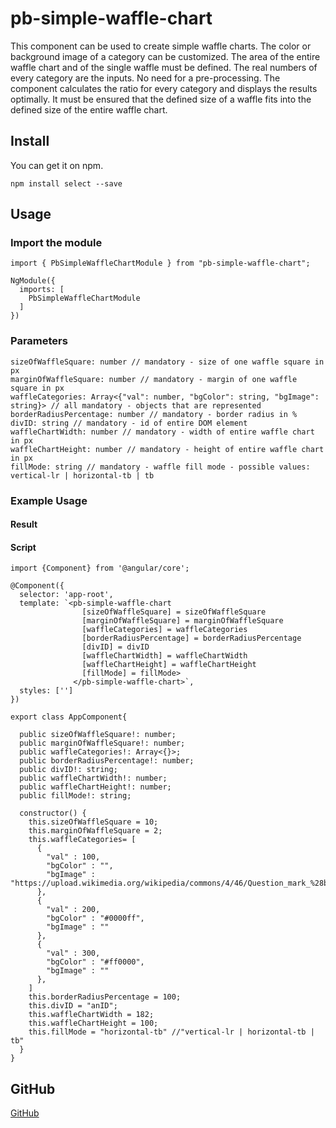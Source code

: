 # pb-simple-waffle-chart

This component can be used to create simple waffle charts. The color or background image of a category can be customized. The area of the entire waffle chart and of the single waffle must be defined. The real numbers of every category are the inputs. No need for a pre-processing. The component calculates the ratio for every category and displays the results optimally. It must be ensured that the defined size of a waffle fits into the defined size of the entire waffle chart.

## Install

You can get it on npm.

```
npm install select --save
```

## Usage

### Import the module

```
import { PbSimpleWaffleChartModule } from "pb-simple-waffle-chart";

NgModule({
  imports: [
    PbSimpleWaffleChartModule
  ]
})
```

### Parameters
```
sizeOfWaffleSquare: number // mandatory - size of one waffle square in px
marginOfWaffleSquare: number // mandatory - margin of one waffle square in px
waffleCategories: Array<{"val": number, "bgColor": string, "bgImage": string}> // all mandatory - objects that are represented  
borderRadiusPercentage: number // mandatory - border radius in %
divID: string // mandatory - id of entire DOM element
waffleChartWidth: number // mandatory - width of entire waffle chart in px
waffleChartHeight: number // mandatory - height of entire waffle chart in px
fillMode: string // mandatory - waffle fill mode - possible values: vertical-lr | horizontal-tb | tb

```

### Example Usage

#### Result


#### Script
```
import {Component} from '@angular/core';

@Component({
  selector: 'app-root',
  template: `<pb-simple-waffle-chart
                [sizeOfWaffleSquare] = sizeOfWaffleSquare
                [marginOfWaffleSquare] = marginOfWaffleSquare
                [waffleCategories] = waffleCategories
                [borderRadiusPercentage] = borderRadiusPercentage
                [divID] = divID
                [waffleChartWidth] = waffleChartWidth
                [waffleChartHeight] = waffleChartHeight
                [fillMode] = fillMode>
              </pb-simple-waffle-chart>`,
  styles: ['']
})

export class AppComponent{

  public sizeOfWaffleSquare!: number;
  public marginOfWaffleSquare!: number;
  public waffleCategories!: Array<{}>;
  public borderRadiusPercentage!: number;
  public divID!: string;
  public waffleChartWidth!: number;
  public waffleChartHeight!: number;
  public fillMode!: string;

  constructor() {
    this.sizeOfWaffleSquare = 10;
    this.marginOfWaffleSquare = 2;
    this.waffleCategories= [
      {
        "val" : 100,
        "bgColor" : "",
        "bgImage" : "https://upload.wikimedia.org/wikipedia/commons/4/46/Question_mark_%28black%29.svg"
      },
      {
        "val" : 200,
        "bgColor" : "#0000ff",
        "bgImage" : ""
      },
      {
        "val" : 300,
        "bgColor" : "#ff0000",
        "bgImage" : ""
      },
    ]
    this.borderRadiusPercentage = 100;
    this.divID = "anID";
    this.waffleChartWidth = 182;
    this.waffleChartHeight = 100;
    this.fillMode = "horizontal-tb" //"vertical-lr | horizontal-tb | tb"
  }
}
```

## GitHub
<a href="https://github.com/PHBMB/pb-simple-waffle-chart">GitHub</a>